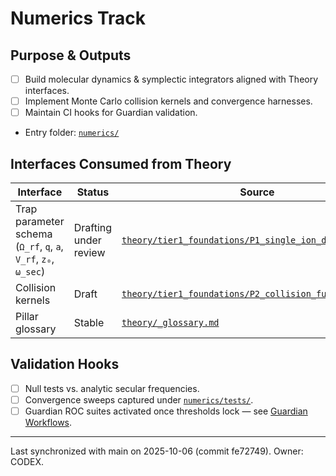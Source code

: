 # Numerics Track

## Purpose & Outputs
- [ ] Build molecular dynamics & symplectic integrators aligned with Theory interfaces.
- [ ] Implement Monte Carlo collision kernels and convergence harnesses.
- [ ] Maintain CI hooks for Guardian validation.
- Entry folder: [`numerics/`](../../tree/main/numerics/)

## Interfaces Consumed from Theory
| Interface | Status | Source |
| --- | --- | --- |
| Trap parameter schema (`Ω_rf`, `q`, `a`, `V_rf`, `z₀`, `ω_sec`) | Drafting under review | [`theory/tier1_foundations/P1_single_ion_dynamics.md`](../../blob/main/theory/tier1_foundations/P1_single_ion_dynamics.md) |
| Collision kernels | Draft | [`theory/tier1_foundations/P2_collision_fundamentals.md`](../../blob/main/theory/tier1_foundations/P2_collision_fundamentals.md) |
| Pillar glossary | Stable | [`theory/_glossary.md`](../../blob/main/theory/_glossary.md) |

## Validation Hooks
- [ ] Null tests vs. analytic secular frequencies.
- [ ] Convergence sweeps captured under [`numerics/tests/`](../../tree/main/numerics/tests/).
- [ ] Guardian ROC suites activated once thresholds lock — see [Guardian Workflows](../Guardian_Workflows).

---
Last synchronized with main on 2025-10-06 (commit fe72749). Owner: CODEX.
